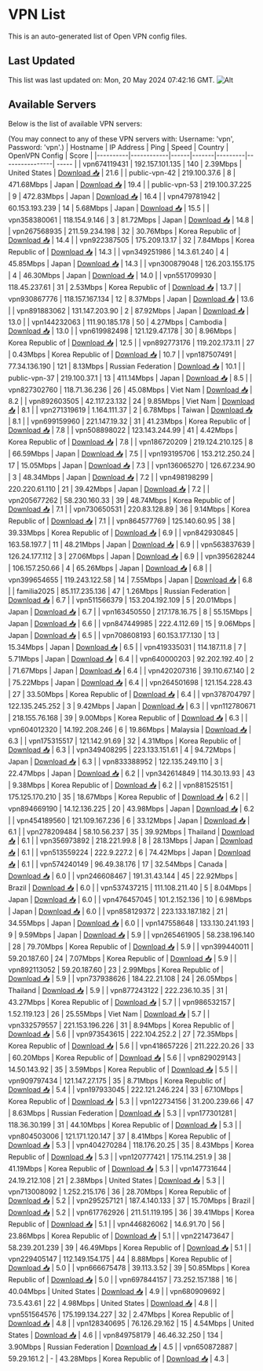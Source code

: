 # VPN List

This is an auto-generated list of Open VPN config files.

## Last Updated

This list was last updated on: Mon, 20 May 2024 07:42:16 GMT.
![Alt](https://repobeats.axiom.co/api/embed/186b98318ef1479477931607c1ad7d823f12451f.svg "Repobeats analytics image")

## Available Servers

Below is the list of available VPN servers:

(You may connect to any of these VPN servers with: Username: 'vpn', Password: 'vpn'.)
| Hostname | IP Address | Ping | Speed | Country | OpenVPN Config | Score |
|----------|------------|------|-------|---------|----------------| ----- |
| vpn674119431 | 192.157.101.135 | 140 | 2.39Mbps | United States | [Download 📥](./configs/server_0_US.ovpn) | 21.6 |
| public-vpn-42 | 219.100.37.6 | 8 | 471.68Mbps | Japan | [Download 📥](./configs/server_1_JP.ovpn) | 19.4 |
| public-vpn-53 | 219.100.37.225 | 9 | 472.83Mbps | Japan | [Download 📥](./configs/server_2_JP.ovpn) | 16.4 |
| vpn479781942 | 60.153.193.239 | 14 | 5.68Mbps | Japan | [Download 📥](./configs/server_3_JP.ovpn) | 15.5 |
| vpn358380061 | 118.154.9.146 | 3 | 81.72Mbps | Japan | [Download 📥](./configs/server_4_JP.ovpn) | 14.8 |
| vpn267568935 | 211.59.234.198 | 32 | 30.76Mbps | Korea Republic of | [Download 📥](./configs/server_5_KR.ovpn) | 14.4 |
| vpn922387505 | 175.209.13.17 | 32 | 7.84Mbps | Korea Republic of | [Download 📥](./configs/server_6_KR.ovpn) | 14.3 |
| vpn349251986 | 14.3.61.240 | 4 | 45.85Mbps | Japan | [Download 📥](./configs/server_7_JP.ovpn) | 14.3 |
| vpn300879048 | 126.203.155.175 | 4 | 46.30Mbps | Japan | [Download 📥](./configs/server_8_JP.ovpn) | 14.0 |
| vpn551709930 | 118.45.237.61 | 31 | 2.53Mbps | Korea Republic of | [Download 📥](./configs/server_9_KR.ovpn) | 13.7 |
| vpn930867776 | 118.157.167.134 | 12 | 8.37Mbps | Japan | [Download 📥](./configs/server_10_JP.ovpn) | 13.6 |
| vpn891883062 | 131.147.203.90 | 2 | 87.92Mbps | Japan | [Download 📥](./configs/server_11_JP.ovpn) | 13.0 |
| vpn144232063 | 111.90.185.178 | 50 | 4.27Mbps | Cambodia | [Download 📥](./configs/server_12_KH.ovpn) | 13.0 |
| vpn619982498 | 121.129.47.178 | 30 | 8.96Mbps | Korea Republic of | [Download 📥](./configs/server_13_KR.ovpn) | 12.5 |
| vpn892773176 | 119.202.173.11 | 27 | 0.43Mbps | Korea Republic of | [Download 📥](./configs/server_14_KR.ovpn) | 10.7 |
| vpn187507491 | 77.34.136.190 | 121 | 8.13Mbps | Russian Federation | [Download 📥](./configs/server_15_RU.ovpn) | 10.1 |
| public-vpn-37 | 219.100.37.1 | 13 | 411.14Mbps | Japan | [Download 📥](./configs/server_16_JP.ovpn) | 8.5 |
| vpn827302760 | 118.71.36.236 | 26 | 45.08Mbps | Viet Nam | [Download 📥](./configs/server_17_VN.ovpn) | 8.2 |
| vpn892603505 | 42.117.23.132 | 24 | 9.85Mbps | Viet Nam | [Download 📥](./configs/server_18_VN.ovpn) | 8.1 |
| vpn271319619 | 1.164.111.37 | 2 | 6.78Mbps | Taiwan | [Download 📥](./configs/server_19_TW.ovpn) | 8.1 |
| vpn699159960 | 221.147.19.32 | 31 | 41.23Mbps | Korea Republic of | [Download 📥](./configs/server_20_KR.ovpn) | 7.8 |
| vpn508898022 | 123.143.244.99 | 41 | 4.42Mbps | Korea Republic of | [Download 📥](./configs/server_21_KR.ovpn) | 7.8 |
| vpn186720209 | 219.124.210.125 | 8 | 66.59Mbps | Japan | [Download 📥](./configs/server_22_JP.ovpn) | 7.5 |
| vpn193195706 | 153.212.250.24 | 17 | 15.05Mbps | Japan | [Download 📥](./configs/server_23_JP.ovpn) | 7.3 |
| vpn136065270 | 126.67.234.90 | 3 | 48.34Mbps | Japan | [Download 📥](./configs/server_24_JP.ovpn) | 7.2 |
| vpn498198299 | 220.220.61.110 | 21 | 39.42Mbps | Japan | [Download 📥](./configs/server_25_JP.ovpn) | 7.2 |
| vpn205677262 | 58.230.160.33 | 39 | 48.74Mbps | Korea Republic of | [Download 📥](./configs/server_26_KR.ovpn) | 7.1 |
| vpn730650531 | 220.83.128.89 | 36 | 9.14Mbps | Korea Republic of | [Download 📥](./configs/server_27_KR.ovpn) | 7.1 |
| vpn864577769 | 125.140.60.95 | 38 | 39.33Mbps | Korea Republic of | [Download 📥](./configs/server_28_KR.ovpn) | 6.9 |
| vpn842930845 | 163.58.197.7 | 11 | 48.21Mbps | Japan | [Download 📥](./configs/server_29_JP.ovpn) | 6.9 |
| vpn563837639 | 126.24.177.112 | 3 | 27.06Mbps | Japan | [Download 📥](./configs/server_30_JP.ovpn) | 6.9 |
| vpn395628244 | 106.157.250.66 | 4 | 65.26Mbps | Japan | [Download 📥](./configs/server_31_JP.ovpn) | 6.8 |
| vpn399654655 | 119.243.122.58 | 14 | 7.55Mbps | Japan | [Download 📥](./configs/server_32_JP.ovpn) | 6.8 |
| familia2025 | 85.117.235.136 | 47 | 1.26Mbps | Russian Federation | [Download 📥](./configs/server_33_RU.ovpn) | 6.7 |
| vpn511566379 | 153.204.192.109 | 5 | 20.01Mbps | Japan | [Download 📥](./configs/server_34_JP.ovpn) | 6.7 |
| vpn163450550 | 217.178.16.75 | 8 | 55.15Mbps | Japan | [Download 📥](./configs/server_35_JP.ovpn) | 6.6 |
| vpn847449985 | 222.4.112.69 | 15 | 9.06Mbps | Japan | [Download 📥](./configs/server_36_JP.ovpn) | 6.5 |
| vpn708608193 | 60.153.177.130 | 13 | 15.34Mbps | Japan | [Download 📥](./configs/server_37_JP.ovpn) | 6.5 |
| vpn419335031 | 114.187.11.8 | 7 | 5.71Mbps | Japan | [Download 📥](./configs/server_38_JP.ovpn) | 6.4 |
| vpn640000203 | 92.202.192.40 | 2 | 71.67Mbps | Japan | [Download 📥](./configs/server_39_JP.ovpn) | 6.4 |
| vpn420207316 | 39.110.67.140 | 2 | 75.22Mbps | Japan | [Download 📥](./configs/server_40_JP.ovpn) | 6.4 |
| vpn264501698 | 121.154.228.43 | 27 | 33.50Mbps | Korea Republic of | [Download 📥](./configs/server_41_KR.ovpn) | 6.4 |
| vpn378704797 | 122.135.245.252 | 3 | 9.42Mbps | Japan | [Download 📥](./configs/server_42_JP.ovpn) | 6.3 |
| vpn112780671 | 218.155.76.168 | 39 | 9.00Mbps | Korea Republic of | [Download 📥](./configs/server_43_KR.ovpn) | 6.3 |
| vpn604012320 | 14.192.208.246 | 6 | 19.86Mbps | Malaysia | [Download 📥](./configs/server_44_MY.ovpn) | 6.3 |
| vpn175315517 | 121.142.91.69 | 32 | 4.31Mbps | Korea Republic of | [Download 📥](./configs/server_45_KR.ovpn) | 6.3 |
| vpn349408295 | 223.133.151.61 | 4 | 94.72Mbps | Japan | [Download 📥](./configs/server_46_JP.ovpn) | 6.3 |
| vpn833388952 | 122.135.249.110 | 3 | 22.47Mbps | Japan | [Download 📥](./configs/server_47_JP.ovpn) | 6.2 |
| vpn342614849 | 114.30.13.93 | 43 | 9.38Mbps | Korea Republic of | [Download 📥](./configs/server_48_KR.ovpn) | 6.2 |
| vpn881525151 | 175.125.170.210 | 35 | 18.67Mbps | Korea Republic of | [Download 📥](./configs/server_49_KR.ovpn) | 6.2 |
| vpn894669190 | 14.12.136.225 | 20 | 43.98Mbps | Japan | [Download 📥](./configs/server_50_JP.ovpn) | 6.2 |
| vpn454189560 | 121.109.167.236 | 6 | 33.12Mbps | Japan | [Download 📥](./configs/server_51_JP.ovpn) | 6.1 |
| vpn278209484 | 58.10.56.237 | 35 | 39.92Mbps | Thailand | [Download 📥](./configs/server_52_TH.ovpn) | 6.1 |
| vpn356973892 | 218.221.99.8 | 8 | 28.13Mbps | Japan | [Download 📥](./configs/server_53_JP.ovpn) | 6.1 |
| vpn513559224 | 222.9.227.2 | 6 | 74.42Mbps | Japan | [Download 📥](./configs/server_54_JP.ovpn) | 6.1 |
| vpn574240149 | 96.49.38.176 | 17 | 32.54Mbps | Canada | [Download 📥](./configs/server_55_CA.ovpn) | 6.0 |
| vpn246608467 | 191.31.43.144 | 45 | 22.92Mbps | Brazil | [Download 📥](./configs/server_56_BR.ovpn) | 6.0 |
| vpn537437215 | 111.108.211.40 | 5 | 8.04Mbps | Japan | [Download 📥](./configs/server_57_JP.ovpn) | 6.0 |
| vpn476457045 | 101.2.152.136 | 10 | 6.98Mbps | Japan | [Download 📥](./configs/server_58_JP.ovpn) | 6.0 |
| vpn858129372 | 223.133.187.182 | 21 | 34.55Mbps | Japan | [Download 📥](./configs/server_59_JP.ovpn) | 6.0 |
| vpn147558648 | 133.130.241.193 | 9 | 9.59Mbps | Japan | [Download 📥](./configs/server_60_JP.ovpn) | 5.9 |
| vpn265461905 | 58.238.196.140 | 28 | 79.70Mbps | Korea Republic of | [Download 📥](./configs/server_61_KR.ovpn) | 5.9 |
| vpn399440011 | 59.20.187.60 | 24 | 7.07Mbps | Korea Republic of | [Download 📥](./configs/server_62_KR.ovpn) | 5.9 |
| vpn892113052 | 59.20.187.60 | 23 | 2.99Mbps | Korea Republic of | [Download 📥](./configs/server_63_KR.ovpn) | 5.9 |
| vpn737938626 | 184.22.21.108 | 24 | 26.05Mbps | Thailand | [Download 📥](./configs/server_64_TH.ovpn) | 5.9 |
| vpn877243122 | 222.236.10.35 | 31 | 43.27Mbps | Korea Republic of | [Download 📥](./configs/server_65_KR.ovpn) | 5.7 |
| vpn986532157 | 1.52.119.123 | 26 | 25.55Mbps | Viet Nam | [Download 📥](./configs/server_66_VN.ovpn) | 5.7 |
| vpn332579557 | 221.153.196.226 | 31 | 8.94Mbps | Korea Republic of | [Download 📥](./configs/server_67_KR.ovpn) | 5.6 |
| vpn973543615 | 222.104.252.2 | 27 | 72.35Mbps | Korea Republic of | [Download 📥](./configs/server_68_KR.ovpn) | 5.6 |
| vpn418657226 | 211.222.20.26 | 33 | 60.20Mbps | Korea Republic of | [Download 📥](./configs/server_69_KR.ovpn) | 5.6 |
| vpn829029143 | 14.50.143.92 | 35 | 3.59Mbps | Korea Republic of | [Download 📥](./configs/server_70_KR.ovpn) | 5.5 |
| vpn909797434 | 121.147.27.175 | 35 | 8.71Mbps | Korea Republic of | [Download 📥](./configs/server_71_KR.ovpn) | 5.4 |
| vpn197933045 | 222.121.246.224 | 33 | 67.10Mbps | Korea Republic of | [Download 📥](./configs/server_72_KR.ovpn) | 5.3 |
| vpn122734156 | 31.200.239.66 | 47 | 8.63Mbps | Russian Federation | [Download 📥](./configs/server_73_RU.ovpn) | 5.3 |
| vpn177301281 | 118.36.30.199 | 31 | 44.10Mbps | Korea Republic of | [Download 📥](./configs/server_74_KR.ovpn) | 5.3 |
| vpn804503006 | 121.171.120.147 | 37 | 8.41Mbps | Korea Republic of | [Download 📥](./configs/server_75_KR.ovpn) | 5.3 |
| vpn404270284 | 118.176.20.25 | 35 | 8.43Mbps | Korea Republic of | [Download 📥](./configs/server_76_KR.ovpn) | 5.3 |
| vpn120777421 | 175.114.251.9 | 38 | 41.19Mbps | Korea Republic of | [Download 📥](./configs/server_77_KR.ovpn) | 5.3 |
| vpn147731644 | 24.19.212.108 | 21 | 2.38Mbps | United States | [Download 📥](./configs/server_78_US.ovpn) | 5.3 |
| vpn713008092 | 1.252.215.176 | 36 | 28.70Mbps | Korea Republic of | [Download 📥](./configs/server_79_KR.ovpn) | 5.2 |
| vpn295257121 | 187.4.140.133 | 37 | 15.70Mbps | Brazil | [Download 📥](./configs/server_80_BR.ovpn) | 5.2 |
| vpn617762926 | 211.51.119.195 | 36 | 39.41Mbps | Korea Republic of | [Download 📥](./configs/server_81_KR.ovpn) | 5.1 |
| vpn446826062 | 14.6.91.70 | 56 | 23.86Mbps | Korea Republic of | [Download 📥](./configs/server_82_KR.ovpn) | 5.1 |
| vpn221473647 | 58.239.201.239 | 39 | 46.49Mbps | Korea Republic of | [Download 📥](./configs/server_83_KR.ovpn) | 5.1 |
| vpn229405147 | 112.149.154.175 | 44 | 8.88Mbps | Korea Republic of | [Download 📥](./configs/server_84_KR.ovpn) | 5.0 |
| vpn666675478 | 39.113.3.52 | 39 | 50.85Mbps | Korea Republic of | [Download 📥](./configs/server_85_KR.ovpn) | 5.0 |
| vpn697844157 | 73.252.157.188 | 16 | 40.04Mbps | United States | [Download 📥](./configs/server_86_US.ovpn) | 4.9 |
| vpn680909692 | 73.5.43.61 | 22 | 4.98Mbps | United States | [Download 📥](./configs/server_87_US.ovpn) | 4.8 |
| vpn551564576 | 175.199.134.227 | 32 | 2.47Mbps | Korea Republic of | [Download 📥](./configs/server_88_KR.ovpn) | 4.8 |
| vpn128340695 | 76.126.29.162 | 15 | 4.54Mbps | United States | [Download 📥](./configs/server_89_US.ovpn) | 4.6 |
| vpn849758179 | 46.46.32.250 | 134 | 3.90Mbps | Russian Federation | [Download 📥](./configs/server_90_RU.ovpn) | 4.5 |
| vpn650872887 | 59.29.161.2 | - | 43.28Mbps | Korea Republic of | [Download 📥](./configs/server_91_KR.ovpn) | 4.3 |
